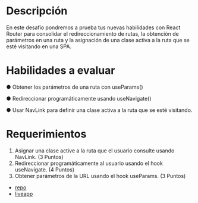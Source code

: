 # Descripción

En este desafío pondremos a prueba tus nuevas habilidades con React Router para consolidar el redireccionamiento de rutas, la obtención de parámetros en una ruta y la
asignación de una clase activa a la ruta que se esté visitando en una SPA.

# Habilidades a evaluar

● Obtener los parámetros de una ruta con useParams()

● Redireccionar programáticamente usando useNavigate()

● Usar NavLink para definir una clase activa a la ruta que se esté visitando.


# Requerimientos
1. Asignar una clase active a la ruta que el usuario consulte usando NavLink.
(3 Puntos)
2. Redireccionar programáticamente al usuario usando el hook useNavigate.
(4 Puntos)
3. Obtener parámetros de la URL usando el hook useParams.
(3 Puntos)



- [repo](https://github.com/fisaavedrae/maestro-pokemon) 
- [liveapp](https://maestro-pokemon.vercel.app/) 
